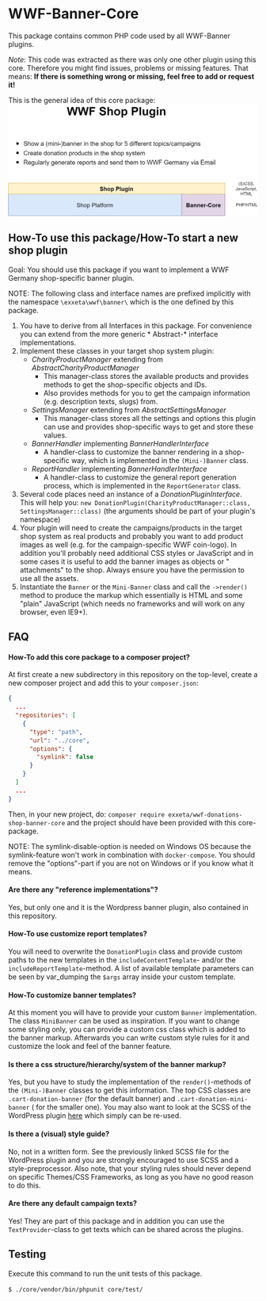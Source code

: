 # WWF-Banner-Core

This package contains common PHP code used by all WWF-Banner plugins.

*Note:* This code was extracted as there was only one other plugin using this core. Therefore you might find issues,
problems or missing features. That means: **If there is something wrong or missing, feel free to add or request it!**

This is the general idea of this core package:
![](./docs/shop_plugin_overview.png)

## How-To use this package/How-To start a new shop plugin

Goal: You should use this package if you want to implement a WWF Germany shop-specific banner plugin.

NOTE: The following class and interface names are prefixed implicitly with the namespace `\exxeta\wwf\banner\`
which is the one defined by this package.

1. You have to derive from all Interfaces in this package. For convenience you can extend from the more generic *
   Abstract-* interface implementations.
2. Implement these classes in your target shop system plugin:
    * *CharityProductManager* extending from *AbstractCharityProductManager*
        * This manager-class stores the available products and provides methods to get the shop-specific objects and
          IDs.
        * Also provides methods for you to get the campaign information (e.g. description texts, slugs) from.
    * *SettingsManager* extending from *AbstractSettingsManager*
        * This manager-class stores all the settings and options this plugin can use and provides shop-specific ways to
          get and store these values.
    * *BannerHandler* implementing *BannerHandlerInterface*
        * A handler-class to customize the banner rendering in a shop-specific way, which is implemented in
          the `(Mini-)Banner` class.
    * *ReportHandler* implementing *BannerHandlerInterface*
        * A handler-class to customize the general report generation process, which is implemented in
          the `ReportGenerator` class.
3. Several code places need an instance of a *DonationPluginInterface*. This will help you:
   `new DonationPlugin(CharityProductManager::class, SettingsManager::class)`
   (the arguments should be part of your plugin's namespace)
4. Your plugin will need to create the campaigns/products in the target shop system as real products and probably you
   want to add product images as well (e.g. for the campaign-specific WWF coin-logo). In addition you'll probably need
   additional CSS styles or JavaScript and in some cases it is useful to add the banner images as objects or "
   attachments" to the shop. Always ensure you have the permission to use all the assets.
5. Instantiate the `Banner` or the `Mini-Banner` class and call the `->render()` method to produce the markup which
   essentially is HTML and some "plain" JavaScript (which needs no frameworks and will work on any browser, even IE9+).

## FAQ

#### How-To add this core package to a composer project?

At first create a new subdirectory in this repository on the top-level, create a new composer project and add this to
your `composer.json`:

```json
{
  ...
  "repositories": [
    {
      "type": "path",
      "url": "../core",
      "options": {
        "symlink": false
      }
    }
  ]
  ...
}
```

Then, in your new project, do: `composer require exxeta/wwf-donations-shop-banner-core` and the project should have been
provided with this core-package.

NOTE: The symlink-disable-option is needed on Windows OS because the symlink-feature won't work in combination
with `docker-compose`. You should remove the "options"-part if you are not on Windows or if you know what it means.

#### Are there any "reference implementations"?

Yes, but only one and it is the Wordpress banner plugin, also contained in this repository.

#### How-To use customize report templates?

You will need to overwrite the `DonationPlugin` class and provide custom paths to the new templates in
the `includeContentTemplate`- and/or the `includeReportTemplate`-method. A list of available template parameters can be
seen by var_dumping the `$args` array inside your custom template.

#### How-To customize banner templates?

At this moment you will have to provide your custom `Banner` implementation. The class `MiniBanner` can be used as
inspiration. If you want to change some styling only, you can provide a custom css class which is added to the banner
markup. Afterwards you can write custom style rules for it and customize the look and feel of the banner feature.

#### Is there a css structure/hierarchy/system of the banner markup?

Yes, but you have to study the implementation of the `render()`-methods of the `(Mini-)Banner` classes to get this
information. The top CSS classes are `.cart-donation-banner` (for the default banner) and `.cart-donation-mini-banner` (
for the smaller one). You may also want to look at the SCSS of the WordPress
plugin [here](https://github.com/EXXETA/wordpress-plugin-donations/blob/master/wwf-donations-plugin/styles/banner.scss)
which simply can be re-used.

#### Is there a (visual) style guide?

No, not in a written form. See the previously linked SCSS file for the WordPress plugin and you are strongly encouraged
to use SCSS and a style-preprocessor. Also note, that your styling rules should never depend on specific Themes/CSS
Frameworks, as long as you have no good reason to do this.

#### Are there any default campaign texts?

Yes! They are part of this package and in addition you can use the `TextProvider`-class to get texts which can be shared
across the plugins.

## Testing

Execute this command to run the unit tests of this package.

`$ ./core/vendor/bin/phpunit core/test/`